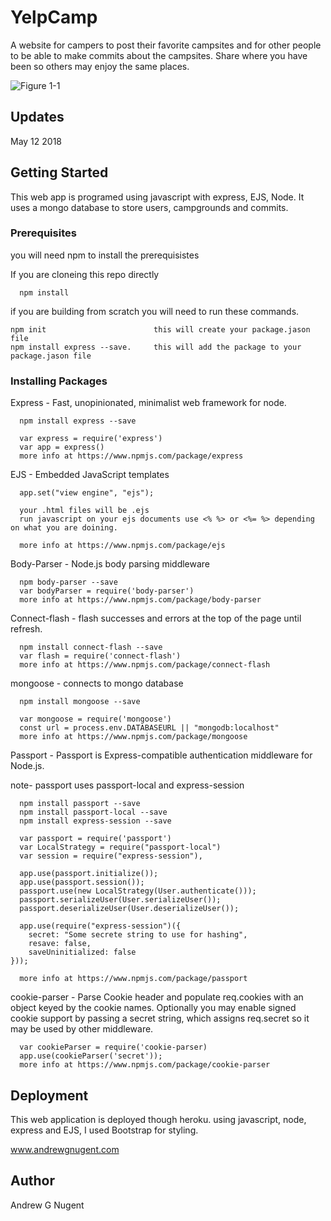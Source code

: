 
# YelpCamp

A website for campers to post their favorite campsites and for other people to be able to make commits about the campsites. Share where you have been so others may enjoy the same places. 

![Figure 1-1](https://i.imgur.com/9PZrfpg.jpg "Figure 1-1")

## Updates

May 12 2018

## Getting Started

This web app is programed using javascript with express, EJS, Node. It uses a mongo database to store users, campgrounds and commits. 

### Prerequisites

you will need npm to install the prerequisistes

If you are cloneing this repo directly

```
  npm install
```

if you are building from scratch you will need to run these commands.

```
npm init                        this will create your package.jason file
npm install express --save.     this will add the package to your package.jason file
```

### Installing Packages

Express - Fast, unopinionated, minimalist web framework for node.
```
  npm install express --save

  var express = require('express')
  var app = express()
  more info at https://www.npmjs.com/package/express
```

EJS - Embedded JavaScript templates

```
  app.set("view engine", "ejs");
  
  your .html files will be .ejs
  run javascript on your ejs documents use <% %> or <%= %> depending on what you are doining. 
  
  more info at https://www.npmjs.com/package/ejs
```

Body-Parser - Node.js body parsing middleware

```
  npm body-parser --save
  var bodyParser = require('body-parser')
  more info at https://www.npmjs.com/package/body-parser
```

Connect-flash - flash successes and errors at the top of the page until refresh.

```
  npm install connect-flash --save
  var flash = require('connect-flash')
  more info at https://www.npmjs.com/package/connect-flash
```

mongoose - connects to mongo database

```
  npm install mongoose --save
  
  var mongoose = require('mongoose')
  const url = process.env.DATABASEURL || "mongodb:localhost"
  more info at https://www.npmjs.com/package/mongoose
```

Passport - Passport is Express-compatible authentication middleware for Node.js.

note- passport uses passport-local and express-session

```
  npm install passport --save
  npm install passport-local --save
  npm install express-session --save

  var passport = require('passport')
  var LocalStrategy = require("passport-local")
  var session = require("express-session"),
  
  app.use(passport.initialize());
  app.use(passport.session());
  passport.use(new LocalStrategy(User.authenticate()));
  passport.serializeUser(User.serializeUser());
  passport.deserializeUser(User.deserializeUser());
  
  app.use(require("express-session")({
    secret: "Some secrete string to use for hashing",
    resave: false,
    saveUninitialized: false
}));
  
  more info at https://www.npmjs.com/package/passport
```

cookie-parser - Parse Cookie header and populate req.cookies with an object keyed by the cookie names. Optionally you may enable signed cookie support by passing a secret string, which assigns req.secret so it may be used by other middleware.

```
  var cookieParser = require('cookie-parser)
  app.use(cookieParser('secret'));
  more info at https://www.npmjs.com/package/cookie-parser
```

## Deployment

This web application is deployed though heroku. using javascript, node, express and EJS, I used Bootstrap for styling. 

www.andrewgnugent.com

## Author 

Andrew G Nugent